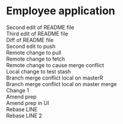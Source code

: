 # Employee application

Second edit of README file    
Third edit of README file    
Diff of README file    
Second edit to push    
Remote change to pull    
Remote change to fetch    
Remote change to cause merge conflict    
Local change to test stash     
Branch merge conflict local on masterR     
Branch merge conflict local on master merge     
Change 1   
Amend prep      
Amend prep in UI      
Rebase LINE      
Rebase LINE 2      